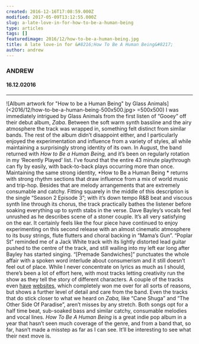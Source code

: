 ```yaml
---
created: 2016-12-16T17:08:59.000Z
modified: 2017-05-09T13:12:55.000Z
slug: a-late-love-in-for-how-to-be-a-human-being
type: articles
tags: []
featuredimage: 2016/12/how-to-be-a-human-being.jpg
title: A late love-in for &#8216;How To Be A Human Being&#8217;
author: andrew
---
```

### ANDREW
#### 16\.12.02016
------

![Album artwork for "How to be a Human Being" by Glass Animals](<2016/12/how-to-be-a-human-being-500x500.jpg> =500x500)
I was immediately intrigued by Glass Animals from the first listen of “Gooey” off their debut album, *Zaba*. Between the soft warm synth bassline and the airy atmosphere the track was wrapped in, something felt distinct from similar bands. The rest of the album didn’t disappoint either, and I particularly enjoyed the experimentation and influence from a variety of styles, all while maintaining a surprisingly strong identity of its own. In August, the band returned with *How to Be a Human Being,* and it’s been on regularly rotation in my ‘Recently Played’ list. I’ve found that the entire 43 minute playthrough can fly by easily, with back-to-back plays occurring more than once.
Maintaining the same strong identity, *How to Be a Human Being * returns with strong rhythm sections that draw influence from a mix of world music and trip-hop. Besides that are melody arrangements that are extremely consumable and catchy. Fitting squarely in the middle of this description is the single “Season 2 Episode 3”; with it’s down tempo R&B beat and viscous synth line through its chorus, the track practically bathes the listener before soaking everything up to synth stabs in the verse. Dave Bayley’s vocals feel unrushed as he describes scene of a stoner couple. It’s all very satisfying on the ear.
It certainly feels like the four piece have continued to enjoy experimenting on this second release with an almost cinematic atmosphere to its busy strings, flute flutters and choral backing in “Mama’s Gun”. “Poplar St” reminded me of a Jack White track with its lightly distorted lead guitar pushed to the centre of the track, and still wailing into my left ear long after Bayley has started singing. “[Premade Sandwiches]” punctuates the whole affair with a spoken word interlude about consumerism and it still doesn’t feel out of place.
While I never concentrate on lyrics as much as I should, there’s been a lot of effort here, with most tracks letting creativity run the show as they tell the story of different characters. A couple of the tracks even [have](<http://www.raygun123.com/>) [websites](<http://dizzyoncaffeine.com/>), which completely won me over for all sorts of reasons, but shows a further level of detail and care from the band. Even the tracks that do stick closer to what we heard on *Zaba,* like “Cane Shuga” and “The Other Side Of Paradise”, aren’t misses by any stretch. Both songs opt for a half time beat, sub-soaked bass and similar catchy, consumable melodies and vocal lines.
*How To Be A Human Being* is a great indie pop album in a year that hasn’t seen much coverage of the genre, and from a band that, so far, hasn’t made a misstep as far as I can see. It’ll be interesting to see what their next move is.